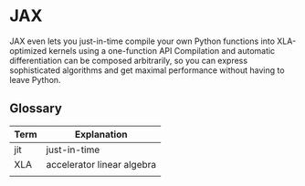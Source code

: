 # JAX

JAX even lets you just-in-time compile your own Python functions into XLA-optimized kernels using a one-function API
Compilation and automatic differentiation can be composed arbitrarily, so you can express sophisticated algorithms and get maximal performance without having to leave Python.

## Glossary
| Term | Explanation                |
| ---- | -------------------------- |
| jit  | just-in-time               |
| XLA  | accelerator linear algebra |
|      |                            |

